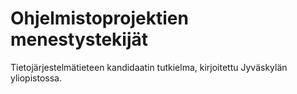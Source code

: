 # Ohjelmistoprojektien menestystekijät

Tietojärjestelmätieteen kandidaatin tutkielma, kirjoitettu Jyväskylän yliopistossa.
